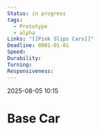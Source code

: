 ```yaml
---
Status: in progress
tags:
  - Prototype
  - alpha
Links: "[[Pink Slips Cars]]"
Deadline: 0001-01-01
Speed: 
Durability: 
Turning: 
Responsiveness:
---
```

2025-08-05 10:15
# Base Car

